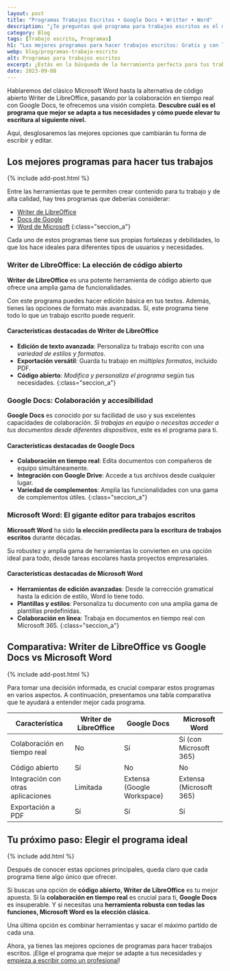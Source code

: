 ```yaml
---
layout: post
title: "Programas Trabajos Escritos • Google Docs • Writter • Word"
description: "¿Te preguntas qué programa para trabajos escritos es el mejor para ti? Comparamos las mejores opciones. ¡Descúbrelo aquí!"
category: Blog
tags: [Trabajo escrito, Programas]
h1: "Los mejores programas para hacer trabajos escritos: Gratis y con licencia"
webp: blog/programas-trabajo-escrito
alt: Programas para trabajos escritos
excerpt: ¿Estás en la búsqueda de la herramienta perfecta para tus trabajos escritos? ¡Estás en el lugar correcto!
date: 2023-09-08
---
```

Hablaremos del clásico Microsoft Word hasta la alternativa de código abierto Writer de LibreOffice, pasando por la colaboración en tiempo real con Google Docs, te ofrecemos una visión completa. **Descubre cuál es el programa que mejor se adapta a tus necesidades y cómo puede elevar tu escritura al siguiente nivel.**

Aquí, desglosaremos las mejores opciones que cambiarán tu forma de escribir y editar.

## Los mejores programas para hacer tus trabajos

{% include add-post.html %}

Entre las herramientas que te permiten crear contenido para tu trabajo y de alta calidad, hay tres programas que deberías considerar:

* [Writer de LibreOffice](#writer-de-libreoffice-la-elección-de-código-abierto)
* [Docs de Google](#google-docs-colaboración-y-accesibilidad)
* [Word de Microsoft](#microsoft-word-el-gigante-de-la-escritura-digital)
{:class="seccion_a"}

Cada uno de estos programas tiene sus propias fortalezas y debilidades, lo que los hace ideales para diferentes tipos de usuarios y necesidades.

### Writer de LibreOffice: La elección de código abierto

**Writer de LibreOffice** es una potente herramienta de código abierto que ofrece una amplia gama de funcionalidades.

Con este programa puedes hacer edición básica en tus textos. Además, tienes las opciones de formato más avanzadas. Sí, este programa tiene todo lo que un trabajo escrito puede requerir.

#### Características destacadas de Writer de LibreOffice

* **Edición de texto avanzada**: Personaliza tu trabajo escrito con una *variedad de estilos y formatos*.
* **Exportación versátil**: Guarda tu trabajo en *múltiples formatos*, incluido PDF.
* **Código abierto**: *Modifica y personaliza el programa* según tus necesidades.
{:class="seccion_a"}

### Google Docs: Colaboración y accesibilidad

**Google Docs** es conocido por su facilidad de uso y sus excelentes capacidades de colaboración. *Si trabajas en equipo o necesitas acceder a tus documentos desde diferentes dispositivos*, este es el programa para ti.

#### Características destacadas de Google Docs

* **Colaboración en tiempo real**: Edita documentos con compañeros de equipo simultáneamente.
* **Integración con Google Drive**: Accede a tus archivos desde cualquier lugar.
* **Variedad de complementos**: Amplía las funcionalidades con una gama de complementos útiles.
{:class="seccion_a"}

### Microsoft Word: El gigante editor para trabajos escritos

**Microsoft Word** ha sido **la elección predilecta para la escritura de trabajos escritos** durante décadas.

Su robustez y amplia gama de herramientas lo convierten en una opción ideal para todo, desde tareas escolares hasta proyectos empresariales.

#### Características destacadas de Microsoft Word

* **Herramientas de edición avanzadas**: Desde la corrección gramatical hasta la edición de estilo, Word lo tiene todo.
* **Plantillas y estilos**: Personaliza tu documento con una amplia gama de plantillas predefinidas.
* **Colaboración en línea**: Trabaja en documentos en tiempo real con Microsoft 365.
{:class="seccion_a"}

## Comparativa: Writer de LibreOffice vs Google Docs vs Microsoft Word

{% include add-post.html %}

Para tomar una decisión informada, es crucial comparar estos programas en varios aspectos. A continuación, presentamos una tabla comparativa que te ayudará a entender mejor cada programa.

| Característica | Writer de LibreOffice | Google Docs | Microsoft Word |
|----------------|-----------------------|-------------|----------------|
| Colaboración en tiempo real | No | Sí | Sí (con Microsoft 365) |
| Código abierto | Sí | No | No |
| Integración con otras aplicaciones | Limitada | Extensa (Google Workspace) | Extensa (Microsoft 365) |
| Exportación a PDF | Sí | Sí | Sí |

## Tu próximo paso: Elegir el programa ideal

{% include add.html %}

Después de conocer estas opciones principales, queda claro que cada programa tiene algo único que ofrecer.

Si buscas una opción de **código abierto, Writer de LibreOffice** es tu mejor apuesta. Si la **colaboración en tiempo real** es crucial para ti, **Google Docs** es insuperable. Y si necesitas una **herramienta robusta con todas las funciones, Microsoft Word es la elección clásica.**

Una última opción es combinar herramientas y sacar el máximo partido de cada una.

Ahora, ya tienes las mejores opciones de programas para hacer trabajos escritos. ¡Elige el programa que mejor se adapte a tus necesidades y [empieza a escribir como un profesional]({{'cursos-de-trabajos-escritos'|relative_url}})!

